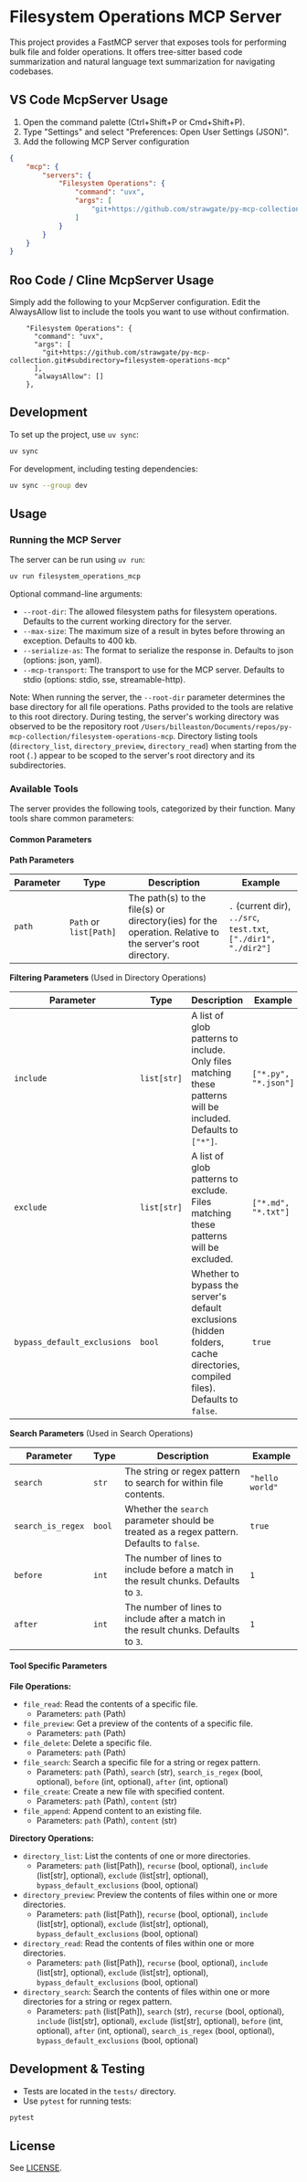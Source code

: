 # Filesystem Operations MCP Server

This project provides a FastMCP server that exposes tools for performing bulk file and folder operations. It offers tree-sitter based code summarization and natural language text summarization for navigating codebases.

## VS Code McpServer Usage
1. Open the command palette (Ctrl+Shift+P or Cmd+Shift+P).
2. Type "Settings" and select "Preferences: Open User Settings (JSON)".
3. Add the following MCP Server configuration

```json
{
    "mcp": {
        "servers": {
            "Filesystem Operations": {
                "command": "uvx",
                "args": [
                    "git+https://github.com/strawgate/py-mcp-collection.git#subdirectory=filesystem-operations-mcp",
                ]
            }
        }
    }
}
```

## Roo Code / Cline McpServer Usage
Simply add the following to your McpServer configuration. Edit the AlwaysAllow list to include the tools you want to use without confirmation.

```
    "Filesystem Operations": {
      "command": "uvx",
      "args": [
        "git+https://github.com/strawgate/py-mcp-collection.git#subdirectory=filesystem-operations-mcp"
      ],
      "alwaysAllow": []
    },
```

## Development

To set up the project, use `uv sync`:

```bash
uv sync
```

For development, including testing dependencies:

```bash
uv sync --group dev
```

## Usage

### Running the MCP Server

The server can be run using `uv run`:

```bash
uv run filesystem_operations_mcp
```

Optional command-line arguments:
- `--root-dir`: The allowed filesystem paths for filesystem operations. Defaults to the current working directory for the server.
- `--max-size`: The maximum size of a result in bytes before throwing an exception. Defaults to 400 kb.
- `--serialize-as`: The format to serialize the response in. Defaults to json (options: json, yaml).
- `--mcp-transport`: The transport to use for the MCP server. Defaults to stdio (options: stdio, sse, streamable-http).

Note: When running the server, the `--root-dir` parameter determines the base directory for all file operations. Paths provided to the tools are relative to this root directory. During testing, the server's working directory was observed to be the repository root `/Users/billeaston/Documents/repos/py-mcp-collection/filesystem-operations-mcp`. Directory listing tools (`directory_list`, `directory_preview`, `directory_read`) when starting from the root (`.`) appear to be scoped to the server's root directory and its subdirectories.

### Available Tools

The server provides the following tools, categorized by their function. Many tools share common parameters:

#### Common Parameters

**Path Parameters**

| Parameter | Type          | Description                                                                 | Example        |
|-----------|---------------|-----------------------------------------------------------------------------|----------------|
| `path`    | `Path` or `list[Path]` | The path(s) to the file(s) or directory(ies) for the operation. Relative to the server's root directory. | `.` (current dir), `../src`, `test.txt`, `["./dir1", "./dir2"]` |

**Filtering Parameters** (Used in Directory Operations)

| Parameter                 | Type          | Description                                                                                                | Example             |
|---------------------------|---------------|------------------------------------------------------------------------------------------------------------|---------------------|
| `include`                 | `list[str]`   | A list of glob patterns to include. Only files matching these patterns will be included. Defaults to `["*"]`. | `["*.py", "*.json"]` |
| `exclude`                 | `list[str]`   | A list of glob patterns to exclude. Files matching these patterns will be excluded.                          | `["*.md", "*.txt"]` |
| `bypass_default_exclusions` | `bool`        | Whether to bypass the server's default exclusions (hidden folders, cache directories, compiled files). Defaults to `false`. | `true`              |

**Search Parameters** (Used in Search Operations)

| Parameter           | Type    | Description                                                                 | Example             |
|---------------------|---------|-----------------------------------------------------------------------------|---------------------|
| `search`            | `str`   | The string or regex pattern to search for within file contents.             | `"hello world"`     |
| `search_is_regex`   | `bool`  | Whether the `search` parameter should be treated as a regex pattern. Defaults to `false`. | `true`              |
| `before`            | `int`   | The number of lines to include before a match in the result chunks. Defaults to `3`. | `1`                 |
| `after`             | `int`   | The number of lines to include after a match in the result chunks. Defaults to `3`.  | `1`                 |

#### Tool Specific Parameters

**File Operations:**

- `file_read`: Read the contents of a specific file.
  - Parameters: `path` (Path)
- `file_preview`: Get a preview of the contents of a specific file.
  - Parameters: `path` (Path)
- `file_delete`: Delete a specific file.
  - Parameters: `path` (Path)
- `file_search`: Search a specific file for a string or regex pattern.
  - Parameters: `path` (Path), `search` (str), `search_is_regex` (bool, optional), `before` (int, optional), `after` (int, optional)
- `file_create`: Create a new file with specified content.
  - Parameters: `path` (Path), `content` (str)
- `file_append`: Append content to an existing file.
  - Parameters: `path` (Path), `content` (str)

**Directory Operations:**

- `directory_list`: List the contents of one or more directories.
  - Parameters: `path` (list[Path]), `recurse` (bool, optional), `include` (list[str], optional), `exclude` (list[str], optional), `bypass_default_exclusions` (bool, optional)
- `directory_preview`: Preview the contents of files within one or more directories.
  - Parameters: `path` (list[Path]), `recurse` (bool, optional), `include` (list[str], optional), `exclude` (list[str], optional), `bypass_default_exclusions` (bool, optional)
- `directory_read`: Read the contents of files within one or more directories.
  - Parameters: `path` (list[Path]), `recurse` (bool, optional), `include` (list[str], optional), `exclude` (list[str], optional), `bypass_default_exclusions` (bool, optional)
- `directory_search`: Search the contents of files within one or more directories for a string or regex pattern.
  - Parameters: `path` (list[Path]), `search` (str), `recurse` (bool, optional), `include` (list[str], optional), `exclude` (list[str], optional), `before` (int, optional), `after` (int, optional), `search_is_regex` (bool, optional), `bypass_default_exclusions` (bool, optional)

## Development & Testing

- Tests are located in the `tests/` directory.
- Use `pytest` for running tests:

```bash
pytest
```

## License

See [LICENSE](LICENSE).